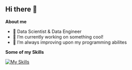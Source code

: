## Hi there 👋

**About me**
- 💼 Data Scientist & Data Engineer
- 🔭 I’m currently working on something cool!
- 🌱 I’m always improving upon my programming abilites

**Some of my Skills**

[![My Skills](https://skillicons.dev/icons?i=azure,aws,gcp,github,postman,docker,python,r,sqlite,javascript,react,nodejs,d3,html,css&perline=5)](https://skillicons.dev)




<!--
**adallapiazza/adallapiazza** is a ✨ _special_ ✨ repository because its `README.md` (this file) appears on your GitHub profile.

Here are some ideas to get you started:

- 🔭 I’m currently working on ...
- 🌱 I’m currently learning ...
- 👯 I’m looking to collaborate on ...
- 🤔 I’m looking for help with ...
- 💬 Ask me about ...
- 📫 How to reach me: ...
- 😄 Pronouns: ...
- ⚡ Fun fact: ...
-->
